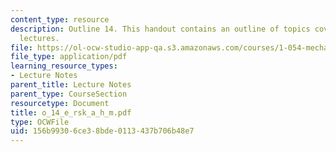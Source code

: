 ```yaml
---
content_type: resource
description: Outline 14. This handout contains an outline of topics covered in course
  lectures.
file: https://ol-ocw-studio-app-qa.s3.amazonaws.com/courses/1-054-mechanics-and-design-of-concrete-structures-spring-2004/156b99306ce38bde0113437b706b48e7_o_14_e_rsk_a_h_m.pdf
file_type: application/pdf
learning_resource_types:
- Lecture Notes
parent_title: Lecture Notes
parent_type: CourseSection
resourcetype: Document
title: o_14_e_rsk_a_h_m.pdf
type: OCWFile
uid: 156b9930-6ce3-8bde-0113-437b706b48e7
---
```

